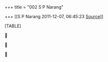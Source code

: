 +++
title = "002 S P Narang"

+++
[[S P Narang	2011-12-07, 06:45:23 [Source](https://groups.google.com/g/bvparishat/c/9vp0BVl20oA)]]



[TABLE]







